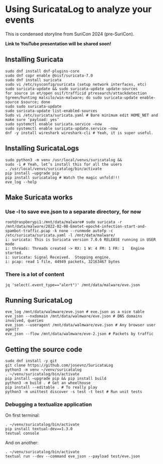 # Using SuricataLog to analyze your events

This is condensed storyline from SuriCon 2024 (pre-SuriCon).

__Link to YouTube presentation will be shared soon!__

## Installing Suricata

```shell
sudo dnf install dnf-plugins-core
sudo dnf copr enable @oisf/suricata-7.0
sudo dnf install suricata
sudo vi /etc/sysconfig/suricata (setup network interfaces, etc)
sudo suricata-update && sudo suricata-update update-sources
for source in et/open osif/trafficid ptresearch/attackdetection tgreen/hunting malsilo/win-malware; do sudo suricata-update enable-source $source; done
sudo sudo suricata-update
sudo suricata-update list-enabled-sources
Sudo vi /etc/suricata/suricata.yaml # Bare minimum edit HOME_NET and make sure ‘payload: yes’
sudo systemctl enable suricata.service –now
sudo systemctl enable suricata-update.service –now
dnf -y install wireshark wireshark-cli # Yeah, it is super useful.
```

## Installing SuricataLogs

```shell
sudo python3 -m venv /usr/local/venvs/suricatalog && 
sudo -i # Yeah, let’s install this for all the users
. /usr/local/venvs/suricatalog/bin/activate
pip install –upgrade pip
pip install suricatalog # Watch the magic unfold!!!
eve_log --help
```

## Make Suricata works
### Use -l to save eve.json to a separate directory, for now
```shell
root@raspberypi1:/mnt/data/malware# sudo suricata -r /mnt/data/malware/2022-02-08-Emotet-epoch4-infection-start-and-spambot-traffic.pcap -k none --runmode autofp -c /etc/suricata/suricata.yaml -l /mnt/data/malware/
i: suricata: This is Suricata version 7.0.6 RELEASE running in USER mode
i: threads: Threads created -> RX: 1 W: 4 FM: 1 FR: 1   Engine started.
i: suricata: Signal Received.  Stopping engine.
i: pcap: read 1 file, 44949 packets, 32163467 bytes
```
### There is a lot of content
```shell
jq 'select(.event_type=="alert")' /mnt/data/malware/eve.json
```

## Running SuricataLog

```shell
eve_log /mnt/data/walmware/eve.json # eve.json as a nice table
eve_json --nxdomain /mnt/data/walmware/eve.json # DNS domains involved, queries
eve_json --useragent /mnt/data/walmware/eve.json # Any browser user agent?
eve_json --flow /mnt/data/walmware/eve-2.json # Packets by traffic
```

## Getting the source code
```shell
sudo dnf install -y git
git clone https://github.com/josevnz/SuricataLog
python3 -m venv ~/venv/suricatalog
. ~/venv/suricatalog/bin/activate
pip install –upgrade pip && pip install build
python3 -m build . # Get an wheelhouse
pip install --editable . # To really play
python3 -m unittest discover -s test -t test # Run unit tests
```

### Debugging a textualize application

On first terminal:

```shell
. ~/venv/suricatalog/bin/activate
pip install textual-dev==1.3.0
textual console
```

And on another:
```shell
. ~/venv/suricatalog/bin/activate
textual run --dev --command eve_json --payload test/eve.json
```